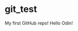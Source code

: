 # git_test
My first GitHub repo!
Hello Odin!




























































